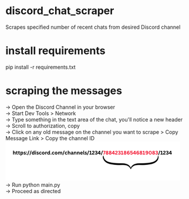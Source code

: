 # discord_chat_scraper
Scrapes specified number of recent chats from desired Discord channel

# install requirements
pip install -r requirements.txt

# scraping the messages
 -> Open the Discord Channel in your browser <br>
 -> Start Dev Tools > Network  <br>
 -> Type something in the text area of the chat, you'll notice a new header <br>
 -> Scroll to authorization, copy <br>
 -> Click on any old message on the channel you want to scrape > Copy Message Link > Copy the channel ID <br>
 ![channel ID](image.png) <br>
 -> Run python main.py <br>
 -> Proceed as directed <br>